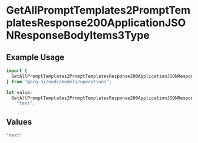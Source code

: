 # GetAllPromptTemplates2PromptTemplatesResponse200ApplicationJSONResponseBodyItems3Type

## Example Usage

```typescript
import {
  GetAllPromptTemplates2PromptTemplatesResponse200ApplicationJSONResponseBodyItems3Type,
} from "@orq-ai/node/models/operations";

let value:
  GetAllPromptTemplates2PromptTemplatesResponse200ApplicationJSONResponseBodyItems3Type =
    "text";
```

## Values

```typescript
"text"
```